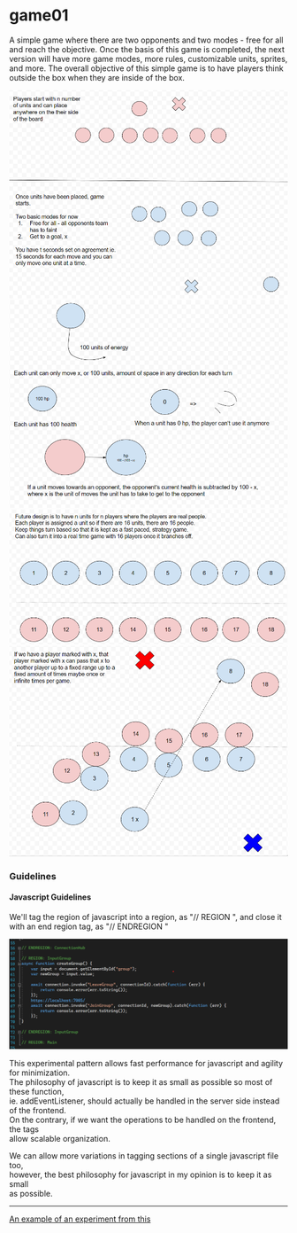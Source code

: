 # game01

A simple game where there are two opponents and two modes - free for all and reach the objective.
Once the basis of this game is completed, the next version will have more game modes, more rules,
customizable units, sprites, and more. 
The overall objective of this simple game is to have players think outside the box when they are inside of the box.

![Design 1](Resources/design01.png)
![Design 2](Resources/design02.png)
![Design 2](Resources/design03.png)
![Design 2](Resources/design04.png)

### Guidelines

#### Javascript Guidelines
We'll tag the region of javascript into a region, as "// REGION <Name>", and close it with an end region tag, as "// ENDREGION <Name>"

![Javascript Organizational Guidelines](Resources/javascript01.png)

This experimental pattern allows fast performance for javascript and agility for minimization.\
The philosophy of javascript is to keep it as small as possible so most of these function,\
ie. addEventListener, should actually be handled in the server side instead of the frontend.\
On the contrary, if we want the operations to be handled on the frontend, the tags\
allow scalable organization.

We can allow more variations in tagging sections of a single javascript file too,\
however, the best philosophy for javascript in my opinion is to keep it as small\
as possible.

-----

[An example of an experiment from this](http://github.com/ericung/topologyoffootwork)
